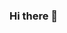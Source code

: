 ### Hi there 👋

<!--
**bjgreenberg/bjgreenberg** is a ✨ _special_ ✨ repository because its `README.md` (this file) appears on your GitHub profile.

Test

Here are some ideas to get you started:

- 🔭 I’m currently working on ...
- 🌱 I’m currently learning ...
- 👯 I’m looking to collaborate on ...
- 🤔 I’m looking for help with ...
- 💬 Ask me about ...
- 📫 How to reach me: ...
- 😄 Pronouns: ...
- ⚡ Fun fact: ...
-->
